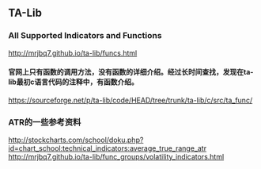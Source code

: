 ## TA-Lib
### All Supported Indicators and Functions
http://mrjbq7.github.io/ta-lib/funcs.html
#### 官网上只有函数的调用方法，没有函数的详细介绍。经过长时间查找，发现在ta-lib最初c语言代码的注释中，有函数介绍。
https://sourceforge.net/p/ta-lib/code/HEAD/tree/trunk/ta-lib/c/src/ta_func/
<br>
### ATR的一些参考资料
http://stockcharts.com/school/doku.php?id=chart_school:technical_indicators:average_true_range_atr<br>
http://mrjbq7.github.io/ta-lib/func_groups/volatility_indicators.html
